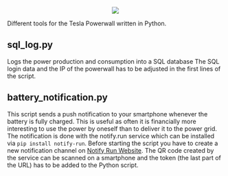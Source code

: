 <p align="center">
  <img src="https://raw.githubusercontent.com/andigandhi/pythonPowerwallTools/master/.github/banner.png">
</p>
Different tools for the Tesla Powerwall written in Python.

## sql_log.py
Logs the power production and consumption into a SQL database
The SQL login data and the IP of the powerwall has to be adjusted in the first lines of the script.

## battery_notification.py
This script sends a push notification to your smartphone whenever the battery is fully charged.
This is useful as often it is financially more interesting to use the power by oneself than to deliver it to the power grid.
The notification is done with the notify.run service which can be installed via `pip install notify-run`.
Before starting the script you have to create a new notification channel on [Notify Run Website](https://notify.run/).
The QR code created by the service can be scanned on a smartphone and the token (the last part of the URL) has to be added to the Python script.
